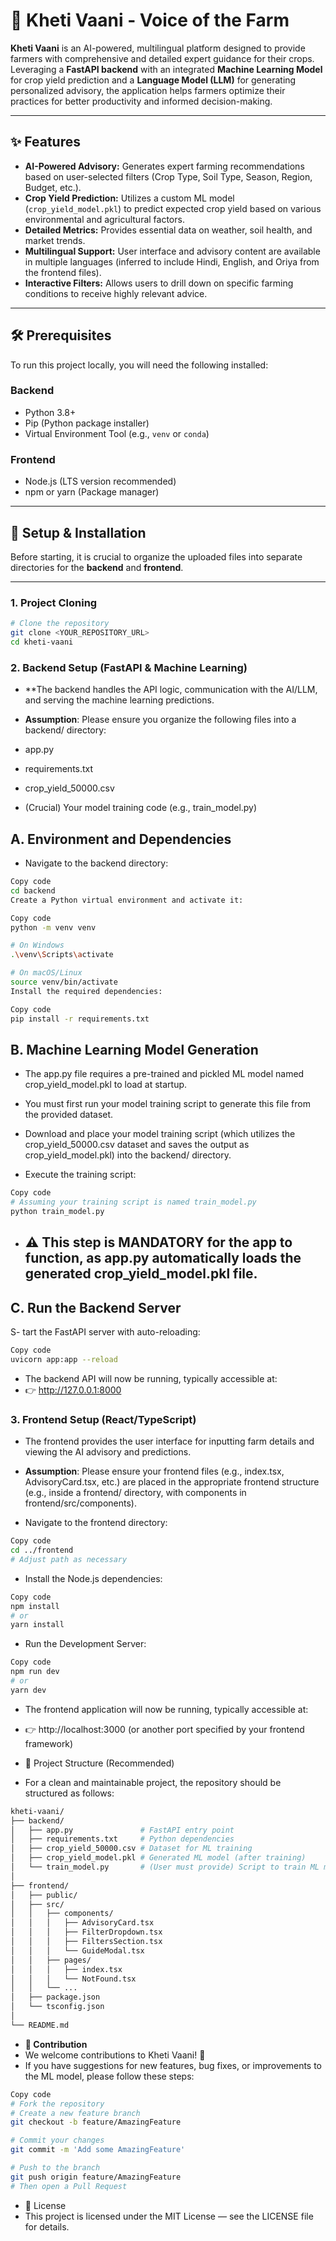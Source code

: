 # 🌾 Kheti Vaani - Voice of the Farm

**Kheti Vaani** is an AI-powered, multilingual platform designed to provide farmers with comprehensive and detailed expert guidance for their crops.  
Leveraging a **FastAPI backend** with an integrated **Machine Learning Model** for crop yield prediction and a **Language Model (LLM)** for generating personalized advisory, the application helps farmers optimize their practices for better productivity and informed decision-making.

---

## ✨ Features

- **AI-Powered Advisory:** Generates expert farming recommendations based on user-selected filters (Crop Type, Soil Type, Season, Region, Budget, etc.).  
- **Crop Yield Prediction:** Utilizes a custom ML model (`crop_yield_model.pkl`) to predict expected crop yield based on various environmental and agricultural factors.  
- **Detailed Metrics:** Provides essential data on weather, soil health, and market trends.  
- **Multilingual Support:** User interface and advisory content are available in multiple languages (inferred to include Hindi, English, and Oriya from the frontend files).  
- **Interactive Filters:** Allows users to drill down on specific farming conditions to receive highly relevant advice.  

---

## 🛠️ Prerequisites

To run this project locally, you will need the following installed:

### Backend
- Python 3.8+
- Pip (Python package installer)
- Virtual Environment Tool (e.g., `venv` or `conda`)

### Frontend
- Node.js (LTS version recommended)
- npm or yarn (Package manager)

---

## 🚀 Setup & Installation

Before starting, it is crucial to organize the uploaded files into separate directories for the **backend** and **frontend**.

---

### 1. Project Cloning

```bash
# Clone the repository
git clone <YOUR_REPOSITORY_URL>
cd kheti-vaani
```


### 2. Backend Setup (FastAPI & Machine Learning)
- **The backend handles the API logic, communication with the AI/LLM, and serving the machine learning predictions.
- **Assumption**: Please ensure you organize the following files into a backend/ directory:

- app.py
- requirements.txt
- crop_yield_50000.csv
- (Crucial) Your model training code (e.g., train_model.py)

## A. Environment and Dependencies
- Navigate to the backend directory:
```bash
Copy code
cd backend
Create a Python virtual environment and activate it:
```

```bash
Copy code
python -m venv venv

# On Windows
.\venv\Scripts\activate
```

```bash
# On macOS/Linux
source venv/bin/activate
Install the required dependencies:
```

```bash
Copy code
pip install -r requirements.txt
```

## B. Machine Learning Model Generation
- The app.py file requires a pre-trained and pickled ML model named crop_yield_model.pkl to load at startup.
- You must first run your model training script to generate this file from the provided dataset.

- Download and place your model training script (which utilizes the crop_yield_50000.csv dataset and saves the output as crop_yield_model.pkl) into the backend/ directory.

- Execute the training script:

```bash
Copy code
# Assuming your training script is named train_model.py
python train_model.py
```

- ## ⚠️ This step is MANDATORY for the app to function, as app.py automatically loads the generated crop_yield_model.pkl file.

## C. Run the Backend Server
S- tart the FastAPI server with auto-reloading:

```bash
Copy code
uvicorn app:app --reload
```

- The backend API will now be running, typically accessible at:
- 👉 http://127.0.0.1:8000

### 3. Frontend Setup (React/TypeScript)
- The frontend provides the user interface for inputting farm details and viewing the AI advisory and predictions.

- **Assumption**: Please ensure your frontend files (e.g., index.tsx, AdvisoryCard.tsx, etc.) are placed in the appropriate frontend structure (e.g., inside a frontend/ directory, with components in frontend/src/components).

- Navigate to the frontend directory:

```bash
Copy code
cd ../frontend
# Adjust path as necessary
```

- Install the Node.js dependencies:

```bash
Copy code
npm install
# or
yarn install
```
- Run the Development Server:

```bash
Copy code
npm run dev
# or
yarn dev
```
- The frontend application will now be running, typically accessible at:
- 👉 http://localhost:3000 (or another port specified by your frontend framework)

- 📁 Project Structure (Recommended)
- For a clean and maintainable project, the repository should be structured as follows:

```bash
kheti-vaani/
├── backend/
│   ├── app.py               # FastAPI entry point
│   ├── requirements.txt     # Python dependencies
│   ├── crop_yield_50000.csv # Dataset for ML training
│   ├── crop_yield_model.pkl # Generated ML model (after training)
│   └── train_model.py       # (User must provide) Script to train ML model
│
├── frontend/
│   ├── public/
│   ├── src/
│   │   ├── components/
│   │   │   ├── AdvisoryCard.tsx
│   │   │   ├── FilterDropdown.tsx
│   │   │   ├── FiltersSection.tsx
│   │   │   └── GuideModal.tsx
│   │   ├── pages/
│   │   │   ├── index.tsx
│   │   │   └── NotFound.tsx
│   │   └── ...
│   ├── package.json
│   └── tsconfig.json
│
└── README.md
```
- **🤝 Contribution**
- We welcome contributions to Kheti Vaani! 🌱
- If you have suggestions for new features, bug fixes, or improvements to the ML model, please follow these steps:

```bash
Copy code
# Fork the repository
# Create a new feature branch
git checkout -b feature/AmazingFeature

# Commit your changes
git commit -m 'Add some AmazingFeature'

# Push to the branch
git push origin feature/AmazingFeature
# Then open a Pull Request
```

- 📄 License
- This project is licensed under the MIT License — see the LICENSE file for details.
